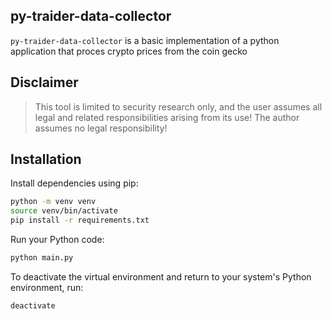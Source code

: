 ## py-traider-data-collector

`py-traider-data-collector` is a basic implementation of a python application that proces crypto prices from the coin gecko

## Disclaimer
> This tool is limited to security research only, and the user assumes all legal and related responsibilities arising from its use! The author assumes no legal responsibility!

## Installation
Install dependencies using pip:
```bash
python -m venv venv
source venv/bin/activate
pip install -r requirements.txt
```

Run your Python code:
```bash
python main.py
```

To deactivate the virtual environment and return to your system's Python environment, run:
```bash
deactivate
```